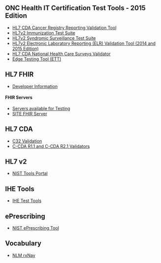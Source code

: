 ## ONC Health IT Certification Test Tools - 2015 Edition

* <a href="http://cda-validation.nist.gov/cda-validation/muCRV.html" target="_blank">HL7 CDA Cancer Registry Reporting Validation Tool</a>
* <a href="https://hl7v2-iz-r1.5-testing.nist.gov/iztool/#/home" target="_blank">HL7v2 Immunization Test Suite</a>
* <a href="http://hl7v2-ss-r2-testing.nist.gov/ss-r2/#/home" target="_blank">HL7v2 Syndromic Surveillance Test Suite</a>
* <a href="http://hl7v2-elr-testing.nist.gov/mu-elr/" target="_blank">HL7v2 Electronic Laboratory Reporting (ELR) Validation Tool (2014 and 2015 Edition)</a>
* <a href="http://cda-validation.nist.gov/cda-validation/muNHCS.html" target="_blank">HL7 CDA National Health Care Surveys Validator</a>
* <a href="https://ttpedge.sitenv.org/ttp/#/home" target="_blank">Edge Testing Tool (ETT)</a>

## HL7 FHIR

* <a href="http://wiki.hl7.org/index.php?title=FHIR" target="_blank">Developer Information</a>

#### FHIR Servers

* <a href="http://wiki.hl7.org/index.php?title=Publicly_Available_FHIR_Servers_for_testing" target="_blank">Servers available for Testing</a>
* <a href="https://sitenv.org/web/site/fhir-sandbox" target="_blank">SITE FHIR Server</a>

## HL7 CDA

* <a href="http://cda-validation.nist.gov/cda-validation/validation.html" target="_blank">C32 Validation</a>
* <a href="http://sitenv.org/sandbox-ccda/ccda-validator" target="_blank">C-CDA R1.1 and C-CDA R2.1 Validators</a>

## HL7 v2

* <a href="https://www.nist.gov/itl/ssd/systems-interoperability-group/tools-portal-0" target="_blank">NIST Tools Portal</a>

## IHE Tools 

* <a href="https://www.ihe.net/Testing_Tools/" target="_blank">IHE Test Tools</a>

## ePrescribing

* <a href="https://erx-2015.nist.gov/hit-base-tool/#/home" target="_blank">NIST ePrescribing Tool</a>

## Vocabulary

* <a href="https://rxnav.nlm.nih.gov" target="_blank">NLM rxNav</a>


